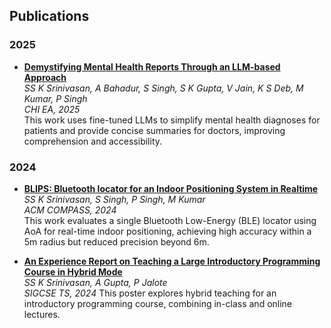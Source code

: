## Publications

### 2025  
- **[Demystifying Mental Health Reports Through an LLM-based Approach](https://programs.sigchi.org/chi/2025/program/content/194526)**  
  _SS K Srinivasan, A Bahadur, S Singh, S K Gupta, V Jain, K S Deb, M Kumar, P Singh_  
  *CHI EA, 2025*  
  This work uses fine-tuned LLMs to simplify mental health diagnoses for patients and provide concise summaries for doctors, improving comprehension and accessibility.
  
### 2024  
- **[BLIPS: Bluetooth locator for an Indoor Positioning System in Realtime](https://dl.acm.org/doi/pdf/10.1145/3674829.3675057)**  
  _SS K Srinivasan, S Singh, P Singh, M Kumar_  
  *ACM COMPASS, 2024*  
  This work evaluates a single Bluetooth Low-Energy (BLE) locator using AoA for real-time indoor positioning, achieving high accuracy within a 5m radius but reduced precision beyond 6m.

- **[An Experience Report on Teaching a Large Introductory Programming Course in Hybrid Mode](https://dl.acm.org/doi/pdf/10.1145/3626253.3635486)**  
  _SS K Srinivasan, A Gupta, P Jalote_  
  *SIGCSE TS, 2024*
  This poster explores hybrid teaching for an introductory programming course, combining in-class and online lectures. 
